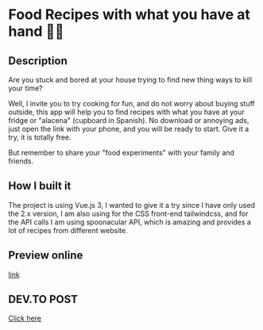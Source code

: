 # Food Recipes with what you have at hand 👨‍🍳

## Description

Are you stuck and bored at your house trying to find new thing ways to kill your time?

Well, I invite you to try cooking for fun, and do not worry about buying stuff outside, this app will help you to find recipes with what you have at your fridge or "alacena" (cupboard in Spanish). No download or annoying ads, just open the link with your phone, and you will be ready to start. Give it a try, it is totally free.

But remember to share your "food experiments" with your family and friends.

## How I built it

The project is using Vue.js 3, I wanted to give it a try since I have only used the 2.x version, I am also using for the CSS front-end tailwindcss, and for the API calls I am using spoonacular API, which is amazing and provides a lot of recipes from different website.

## Preview online

[link](https://alacena-e3ywj.ondigitalocean.app/)

## DEV.TO POST

[Click here](https://dev.to/anstroy/food-recipes-with-what-you-have-at-hand-39b3)
